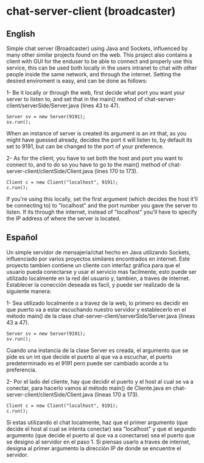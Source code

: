 # chat-server-client (broadcaster)

## English

Simple chat server (Broadcaster) using Java and Sockets, influenced by many other similar projects found on the web. This project also contains a client with GUI for the enduser to be able to connect and properly use this service, this can be used both locally in the users intranet to chat with other people inside the same network, and through the internet. Setting the desired enviroment is easy, and can be done as follows:

  1- Be it locally or through the web, first decide what port you want your server to listen to, and set that in the main() method of chat-server-client/serverSide/Server.java (lines 43 to 47). 
```	
Server sv = new Server(9191); 
sv.run();
```
  When an instance of server is created its argument is an int that, as you might have guessed already, decides the port it will listen to, by default its set to 9191, but can be changed to the port of your preference.
  
  2- As for the client, you have to set both the host and port you want to connect to, and to do so you have to go to the main() method of chat-server-client/clientSide/Client.java (lines 170 to 173).
```
Client c = new Client("localhost", 9191);
c.run();
```
If you're using this locally, set the first argument (which decides the host it'll be connecting to) to "localhost" and the port number you gave the server to listen. If its through the internet, instead of "localhost" you'll have to specify the IP address of where the server is located.

## Español

Un simple servidor de mensajeria/chat hecho en Java utilizando Sockets, influenciado por varios proyectos similares encontrados en internet. Este proyecto tambien contiene un cliente con interfaz gráfica para que el usuario pueda conectarse y usar el servicio mas facilmente, esto puede ser utilizado localmente en la red del usuario y, tambien, a traves de internet. Establecer la conección deseada es facil, y puede ser realizado de la siguiente manera:

  1- Sea utilizado localmente o a travez de la web, lo primero es decidir en que puerto va a estar escuchando nuestro servidor y establecerlo en el método main() de la clase chat-server-client/serverSide/Server.java (lineas 43 a 47).
 ```	
Server sv = new Server(9191); 
sv.run();
```
Cuando una instancia de la clase Server es creada, el argumento que se pide es un int que decide el puerto al que va a escuchar, el puerto predeterminado es el 9191 pero puede ser cambiado acorde a tu preferencia.

2- Por el lado del cliente, hay que decidir el puerto y el host al cual se va a conectar, para hacerlo vamos al método main() de Cliente.java en chat-server-client/clientSide/Client.java (lineas 170 a 173).
```
Client c = new Client("localhost", 9191);
c.run();
```
Si estas utilizando el chat localmente, haz que el primer argumento (que decide el host al cual se intenta conectar) sea "localhost" y que el segundo argumento (que decide el puerto al que va a conectarse) sea el puerto que se designo al servidor en el paso 1. Si piensas usarlo a traves de internet, designa al primer argumento la dirección IP de donde se encuentre el servidor. 
